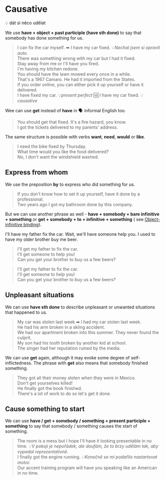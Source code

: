 # Causative

💡 dát si něco udělat

We use **have + object + past participle (have sth done)** to say that somebody has done something for us.

> I can fix the car myself. ➡ I have my car fixed. 💡*Nechal jsem si opravit auto.* <br/>
> There was something wrong with my car but I had it fixed. <br/>
> Stay away from me or I'll have you fired. <br/>
> I'm having my kitchen redone. <br/>
> You should have the lawn mowed every once in a while. <br/>
> That's a 1967 Camaro. He had it imported from the States. <br/>
> If you order online, you can either pick it up yourself or have it delivered. <br/>
> I have fixed my car. 💡*present perfect* 🆚 I have my car fixed. 💡*causative* <br/>

Wee can use **get** instead of **have** in 🗣 informal English too.

> You should get that fixed. It's a fire hazard, you know. <br/>
> I got the tickets delivered to my parents' address. <br/>

The same structure is possible with verbs **want**, **need**, **would** or **like**.

> I need the bike fixed by Thursday. <br/>
> What time would you like the food delivered? <br/>
> No, I don't want the windshield washed. <br/>

## Express from whom

We use the preposition **by** to express who did something for us.

> If you don't know how to set it up yourself, have it done by a professional. <br/>
> Two years ago I got my bathroom done by this company. <br/>

But we can use another phrase as well - **have + somebody + bare infinitive + something** or **get + somebody + to +
infinitive + something** (
see [Object-infinitive binding](/topics/parts-of-speech/verbs/non-finite-verb-forms/object-infinitive-binding.md)).

I'll have my father fix the car.
Wait, we'll have someone help you.
I used to have my older brother buy me beer.

> I'll get my father to fix the car. <br/>
> I'll get someone to help you! <br/>
> Can you get your brother to buy us a few beers? <br/>

> I'll get my father to fix the car. <br/>
> I'll get someone to help you! <br/>
> Can you get your brother to buy us a few beers? <br/>

## Unpleasant situations

We can use **have sth done** to describe unpleasant or unwanted situations that happened to us.

> My car was stolen last week ➡ I had my car stolen last week. <br/>
> He had his arm broken in a skiing accident. <br/>
> We had our apartment broken into this summer. They never found the culprit. <br/>
> My son had his tooth broken by another kid at school. <br/>
> The singer had her reputation ruined by the media. <br/>

We can use **get** again, although it may evoke some degree of self-inflictedness. The phrase with **get** also means
that somebody finished something.

> They got all their money stolen when they were in Mexico. <br/>
> Don't get yourselves killed! <br/>
> He finally got the book finished. <br/>
> There's a lot of work to do so let's get it done. <br/>

## Cause something to start

We can use **have / get + somebody / something + present participle + something** to say that somebody / something
causes the start of something.

> The room is a mess but I hope I'll have it looking presentable in no time. 💡*V pokoji je nepořádek, ale doufám, že to
brzy udělám tak, aby vypadal reprezentativně.* <br/>
> I finally got the engine running. 💡*Konečně se mi podařilo nastartovat motor.* <br/>
> Our accent training program will have you speaking like an American in no time. <br/>
